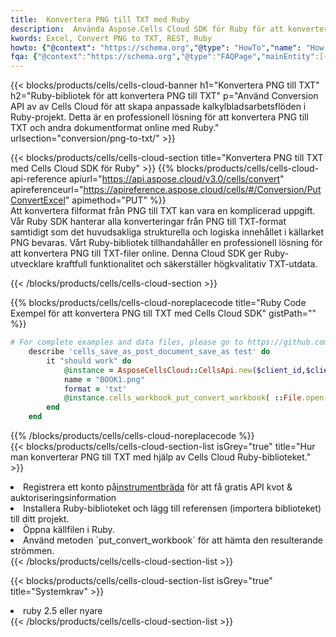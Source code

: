 ```yaml
---
title:  Konvertera PNG till TXT med Ruby
description:  Använda Aspose.Cells Cloud SDK för Ruby för att konvertera en fil i PNG-format till en fil i TXT-format.
kwords: Excel, Convert PNG to TXT, REST, Ruby
howto: {"@context": "https://schema.org","@type": "HowTo","name": "How to convert PNG to TXT using the Cells Cloud Ruby library.","description": "How to convert PNG to TXT using the Cells Cloud Ruby library.","image": {"@type": "ImageObject"},"url": "/ruby/conversion/png-to-txt/","step": [{ "@type": "HowToStep","name": "How to convert PNG to TXT using the Cells Cloud Ruby library. step 1", "image": {"@type": "ImageObject",},"url": "/ruby/conversion/png-to-txt/","text": "Register an account at <a href='https://dashboard.aspose.cloud/'>Dashboard</a> to get free API quota & authorization details",},{ "@type": "HowToStep","name": "How to convert PNG to TXT using the Cells Cloud Ruby library. step 1", "image": {"@type": "ImageObject",},"url": "/ruby/conversion/png-to-txt/","text": "Install Ruby library and add the reference (import the library) to your project.",},{ "@type": "HowToStep","name": "How to convert PNG to TXT using the Cells Cloud Ruby library. step 1", "image": {"@type": "ImageObject",},"url": "/ruby/conversion/png-to-txt/","text": "Open the source file in Ruby.",},{ "@type": "HowToStep","name": "How to convert PNG to TXT using the Cells Cloud Ruby library. step 1", "image": {"@type": "ImageObject",},"url": "/ruby/conversion/png-to-txt/","text": "Use the `put_convert_workbook` method to retrieve the resulting stream.",}, ],"supply": {"@type": "HowToSupply","name": "document"},"tool": [{"@type": "HowToTool","name": "RubyMine, Visual Studio Code, Aptana Studio, NetBeans"},{"@type": "HowToTool","name": "Aspose Cells"}],"totalTime": "PT6M"}
fqa: {"@context":"https://schema.org","@type":"FAQPage","mainEntity":[{"@type":"Question","name":"Why convert file formats in C# using REST API?","acceptedAnswer":{"@type":"Answer","text":"Documents are encoded in many ways, and some files may be incompatible with the software you use. To open and read such files, just convert them to appropriate file formats.<br/><ol><li>Install .NET SDK and add the reference (import the library) to your project.</li><li>Open the source file in C# using REST API.</li><li>Call the PutConvertWorkbookRequest() method, passing an output filename with required extension.</li><li>Get the result of conversion as a separate file.</li></ol>"}},{"@type":"Question","name":"What file formats can I convert with your C# library?","acceptedAnswer":{"@type":"Answer","text":"We support a variety of file formats for conversion using .NET library, including XLSX, Excel, xls , PDF, CSV, HTML, Markdown, XML, PNG, JPG, TIFF, Json, TXT and many more."}},{"@type":"Question","name":"What is the maximum allowed file size for conversion using this .NET library?","acceptedAnswer":{"@type":"Answer","text":"There are no file size limits for format conversions using .NET library."}}]}
---
```

{{< blocks/products/cells/cells-cloud-banner h1="Konvertera PNG till TXT" h2="Ruby-bibliotek för att konvertera PNG till TXT" p="Använd Conversion API av av Cells Cloud för att skapa anpassade kalkylbladsarbetsflöden i Ruby-projekt. Detta är en professionell lösning för att konvertera PNG till TXT och andra dokumentformat online med Ruby." urlsection="conversion/png-to-txt/" >}}

{{< blocks/products/cells/cells-cloud-section title="Konvertera PNG till TXT med Cells Cloud SDK för Ruby" >}}
{{% blocks/products/cells/cells-cloud-api-reference apiurl="https://api.aspose.cloud/v3.0/cells/convert" apireferenceurl="https://apireference.aspose.cloud/cells/#/Conversion/PutConvertExcel" apimethod="PUT" %}}
<br/>
Att konvertera filformat från PNG till TXT kan vara en komplicerad uppgift. Vår Ruby SDK hanterar alla konverteringar från PNG till TXT-format samtidigt som det huvudsakliga strukturella och logiska innehållet i källarket PNG bevaras. Vårt Ruby-bibliotek tillhandahåller en professionell lösning för att konvertera PNG till TXT-filer online. Denna Cloud SDK ger Ruby-utvecklare kraftfull funktionalitet och säkerställer högkvalitativ TXT-utdata.

{{< /blocks/products/cells/cells-cloud-section >}}

{{% blocks/products/cells/cells-cloud-noreplacecode title="Ruby Code Exempel för att konvertera PNG till TXT med Cells Cloud SDK" gistPath="" %}}
 
```ruby
# For complete examples and data files, please go to https://github.com/aspose-cells-cloud/aspose-cells-cloud-ruby/
    describe 'cells_save_as_post_document_save_as test' do
        it "should work" do
            @instance = AsposeCellsCloud::CellsApi.new($client_id,$client_secret,"v3.0","https://api.aspose.cloud/")
            name = "BOOK1.png"
            format = 'txt'
            @instance.cells_workbook_put_convert_workbook( ::File.open(File.expand_path("data/"+name),"r")  {|io| io.read(io.size) },{:format=>format})     
        end
    end
```
 
{{% /blocks/products/cells/cells-cloud-noreplacecode %}}
<br/>
{{< blocks/products/cells/cells-cloud-section-list isGrey="true" title="Hur man konverterar PNG till TXT med hjälp av Cells Cloud Ruby-biblioteket." >}}
<li> Registrera ett konto på<a href="https://dashboard.aspose.cloud/">instrumentbräda</a> för att få gratis API kvot & auktoriseringsinformation</li>
<li>Installera Ruby-biblioteket och lägg till referensen (importera biblioteket) till ditt projekt.</li>
<li>Öppna källfilen i Ruby.</li>
<li>Använd metoden `put_convert_workbook` för att hämta den resulterande strömmen.</li>
{{< /blocks/products/cells/cells-cloud-section-list >}}

{{< blocks/products/cells/cells-cloud-section-list isGrey="true" title="Systemkrav" >}}
<li>ruby 2.5 eller nyare</li>
{{< /blocks/products/cells/cells-cloud-section-list >}}
